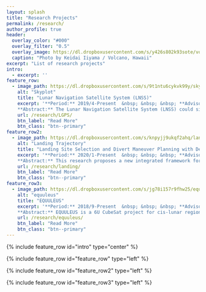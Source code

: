 ```yaml
---
layout: splash
title: "Research Projects"
permalink: /research/
author_profile: true
header:
  overlay_color: "#000"
  overlay_filter: "0.5"
  overlay_image: https://dl.dropboxusercontent.com/s/y426s802k93sote/volcano.jpg?dl=0
  caption: "Photo by Keidai Iiyama / Volcano, Hawaii"
excerpt: "List of research projects"
intro: 
  - excerpt: ''
feature_row:
  - image_path: https://dl.dropboxusercontent.com/s/9t1ntu6cykvk99y/skyplot.png?dl=0
    alt: "Skyplot"
    title: "Lunar Navigation Satellite System (LNSS)"
    excerpt: '**Period:** 2019/4-Present  &nbsp; &nbsp; &nbsp; **Advisor:** Prof.Funase (UTokyo) <br> <br>
    **Abstract:** The Lunar Navigation Satellite System (LNSS) could significantly improve the operational capability and flexibility of future lunar missions by providing real-time, continuous, and highly accurate positioning services to lunar users. I am studying the system configuration optimization, development strategy optimization, and autonomous operation strategies of LNSS.'
    url: /research/LGPS/
    btn_label: "Read More"
    btn_class: "btn--primary"
feature_row2:
  - image_path: https://dl.dropboxusercontent.com/s/knpyjj9ukqf2ahq/landing_trajectory.png?dl=0
    alt: "Landing Trajectory"
    title: "Landing Site Selection and Divert Maneuver Planning with Deep Reinforcement Learning"
    excerpt: '**Period:** 2020/1-Present  &nbsp; &nbsp; &nbsp; **Advisor:** Prof.Ho (Georgia Tech) <br> <br>
    **Abstract:** This research proposes a new integrated framework for identifying safe landing locations and planning in-flight divert maneuvers. I build a reinforcement learning framework that optimizes a landing site selection strategy concurrently with a guidance and control strategy to the target landing site to achieve a safe and efficient landing trajectory at a system-level.'
    url: /research/landing/
    btn_label: "Read More"
    btn_class: "btn--primary"
feature_row3:
  - image_path: https://dl.dropboxusercontent.com/s/jg78i157r9fhw25/equuleus.jpg?dl=0
    alt: "equuleus"
    title: "EQUULEUS"
    excerpt: '**Period:** 2018/9-Present  &nbsp; &nbsp; &nbsp; **Advisor:** Prof.Funase (UTokyo) <br> <br>
    **Abstract:** EQUULEUS is a 6U CubeSat project for cis-lunar region exploration, which is developed by JAXA and The University of Tokyo. I am mainly working on thermal analysis, simulator implementation, and on-board software development. '
    url: /research/equuleus/
    btn_label: "Read More"
    btn_class: "btn--primary"
---
```


{% include feature_row id="intro" type="center" %}

{% include feature_row id="feature_row" type="left" %}

{% include feature_row id="feature_row2" type="left" %}

{% include feature_row id="feature_row3" type="left" %}